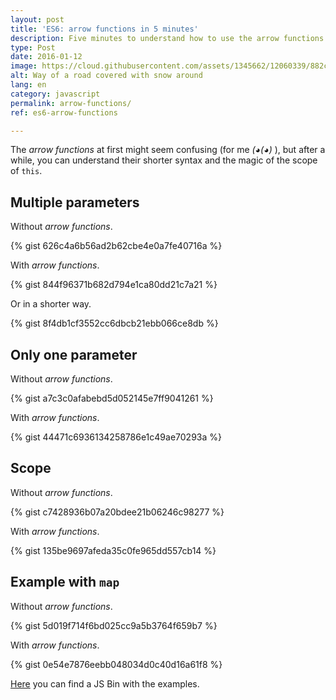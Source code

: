 ```yaml
---
layout: post
title: 'ES6: arrow functions in 5 minutes'
description: Five minutes to understand how to use the arrow functions.
type: Post
date: 2016-01-12
image: https://cloud.githubusercontent.com/assets/1345662/12060339/882c0d30-af54-11e5-9f10-79da8f4f1f50.jpg
alt: Way of a road covered with snow around
lang: en
category: javascript
permalink: arrow-functions/
ref: es6-arrow-functions

---
```

The _arrow functions_ at first might seem confusing (for me _(◕(◕)_ ), but after a while, you can understand their shorter syntax and the magic of the scope of `this`.

## Multiple parameters

Without _arrow functions_.

{% gist 626c4a6b56ad2b62cbe4e0a7fe40716a %}

With _arrow functions_.

{% gist 844f96371b682d794e1ca80dd21c7a21 %}

Or in a shorter way.

{% gist 8f4db1cf3552cc6dbcb21ebb066ce8db %}

## Only one parameter

Without _arrow functions_.

{% gist a7c3c0afabebd5d052145e7ff9041261 %}

With _arrow functions_.

{% gist 44471c6936134258786e1c49ae70293a %}

## Scope

Without _arrow functions_.

{% gist c7428936b07a20bdee21b06246c98277 %}

With _arrow functions_.

{% gist 135be9697afeda35c0fe965dd557cb14 %}

## Example with `map`

Without _arrow functions_.

{% gist 5d019f714f6bd025cc9a5b3764f659b7 %}

With _arrow functions_.

{% gist 0e54e7876eebb048034d0c40d16a61f8 %}

[Here](http://jsbin.com/nogobe/edit?js,console) you can find a JS Bin with the examples.